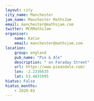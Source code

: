 ```yaml
---
layout: city                                           
city_name: Manchester                                                               
jam_name: Manchester MathsJam
email: manchester@mathsjam.com
twitter: MCRMathsJam
organiser:
    name: Katie
    email: manchester@mathsjam.com
location:
    group: england
    pub_name: "Pie & Ale"
    description: " on Faraday Street"
    url: https://www.pieandale.com/
    lon: -2.2336635
    lat: 53.4831995
hiatus: False
hiatus_months:
    - 2020-03
---
```


